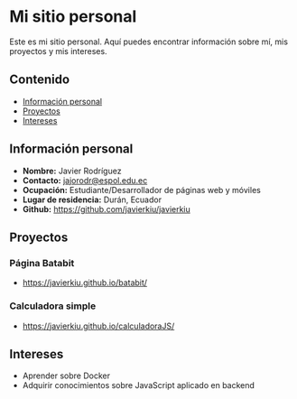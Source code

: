 # Mi sitio personal
Este es mi sitio personal. Aquí puedes encontrar información sobre mí, mis
proyectos y mis intereses.
## Contenido
* [Información personal](#información-personal)
* [Proyectos](#proyectos)
* [Intereses](#intereses)
## Información personal
* **Nombre:** Javier Rodríguez
* **Contacto:** jajorodr@espol.edu.ec
* **Ocupación:** Estudiante/Desarrollador de páginas web y móviles
* **Lugar de residencia:** Durán, Ecuador
* **Github:** https://github.com/javierkiu/javierkiu
## Proyectos
### Página Batabit 
* https://javierkiu.github.io/batabit/
### Calculadora simple
* https://javierkiu.github.io/calculadoraJS/
## Intereses
* Aprender sobre Docker
* Adquirir conocimientos sobre JavaScript aplicado en backend
